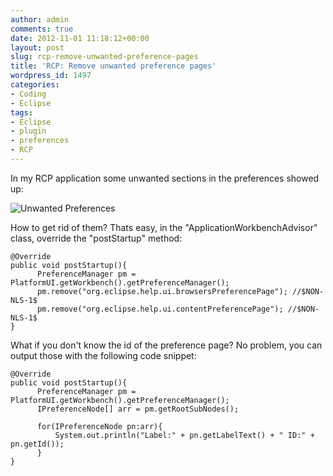 ```yaml
---
author: admin
comments: true
date: 2012-11-01 11:18:12+00:00
layout: post
slug: rcp-remove-unwanted-preference-pages
title: 'RCP: Remove unwanted preference pages'
wordpress_id: 1497
categories:
- Coding
- Eclipse
tags:
- Eclipse
- plugin
- preferences
- RCP
---
```


In my RCP application some unwanted sections in the preferences showed up:




![Unwanted Preferences](http://andydunkel.net/assets/uploads/2012/11/UnwantedPreferences.png)




How to get rid of them? Thats easy, in the "ApplicationWorkbenchAdvisor" class, override the "postStartup" method:



    
    @Override
    public void postStartup(){
    	  PreferenceManager pm = PlatformUI.getWorkbench().getPreferenceManager();
    	  pm.remove("org.eclipse.help.ui.browsersPreferencePage"); //$NON-NLS-1$
    	  pm.remove("org.eclipse.help.ui.contentPreferencePage"); //$NON-NLS-1$
    }
    




What if you don't know the id of the preference page? No problem, you can output those with the following code snippet:



    
    
    @Override
    public void postStartup(){
    	  PreferenceManager pm = PlatformUI.getWorkbench().getPreferenceManager();
    	  IPreferenceNode[] arr = pm.getRootSubNodes();
    	          
    	  for(IPreferenceNode pn:arr){
    	      System.out.println("Label:" + pn.getLabelText() + " ID:" + pn.getId());
    	  }
    }
    
